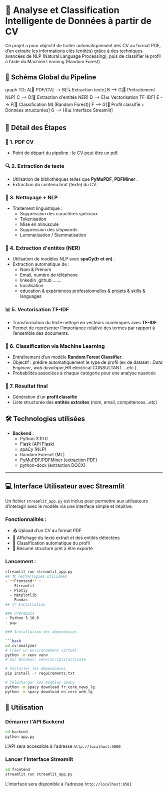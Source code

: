 # 🧠 Analyse et Classification Intelligente de Données à partir de CV

Ce projet a pour objectif de traiter automatiquement des CV au format PDF, d’en extraire les informations clés (entités) grâce à des techniques avancées de NLP (Natural Language Processing), puis de classifier le profil à l’aide du Machine Learning (Random Forest)


## 🔄 Schéma Global du Pipeline

graph TD;
    A[📄 PDF/CV] --> B[🔍 Extraction texte]
    B --> C[🧹 Prétraitement NLP]
    C --> D[🧠 Extraction d'entités NER]
    D --> E[📊 Vectorisation TF-IDF]
    E --> F[🤖 Classification ML(Random Forest)]
    F --> G[📌 Profil classifié + Données structurées]
    G --> H[📊 Interface Streamlit]
    

## 🧩 Détail des Étapes

### 📄 1. PDF CV
- Point de départ du pipeline : le CV peut être un pdf.

### 🔍 2. Extraction de texte
- Utilisation de bibliothèques telles que **PyMuPDF**, **PDFMiner** .
- Extraction du contenu brut (texte) du CV.

### 🧹 3. Nettoyage + NLP
- Traitement linguistique :
  - Suppression des caractères spéciaux
  - Tokenisation
  - Mise en minuscule
  - Suppression des *stopwords*
  - Lemmatisation / Stemmatisation

### 🧠 4. Extraction d'entités (NER)
- Utilisation de modèles NLP avec **spaCy(fr et en)** .
- Extraction automatique de :
  - Nom & Prénom
  - Email, numéro de téléphone
  - linkedin ,github .......
  - localisation
  - education & expériences professionnelles & projets & skills & languages

### 📊 5. Vectorisation TF-IDF
- Transformation du texte nettoyé en vecteurs numériques avec **TF-IDF**.
- Permet de représenter l’importance relative des termes par rapport à l’ensemble des documents.

### 🤖 6. Classification via Machine Learning
- Entraînement d’un modèle **Random Forest Classifier**.
- Objectif : prédire automatiquement le type de profil (ex de dataset :  *Data Engineer*, *web developer*,HR electrical CONSULTANT ...etc.).
- Probabilités associées à chaque catégorie pour une analyse nuancée


### 📌 7. Résultat final
- Génération d’un **profil classifié**
- Liste structurée des **entités extraites** (nom, email, compétences…etc)
## 🛠️ Technologies utilisées

- **Backend** :
  - Python 3.10.0
  - Flask (API Flask)
  - spaCy (NLP)
  - Random Foreset (ML)
  - PyMuPDF/PDFMiner (extraction PDF)
  - python-docx (extraction DOCX)


---

## 💻 Interface Utilisateur avec Streamlit

Un fichier `streamlit_app.py` est inclus pour permettre aux utilisateurs d’interagir avec le modèle via une interface simple et intuitive.

### Fonctionnalités :
- 📤 Upload d’un CV au format PDF
- 🔎 Affichage du texte extrait et des entités détectées
- 🧠 Classification automatique du profil
- 🧾 Résumé structuré prêt à être exporté

### Lancement :
```bash
streamlit run streamlit_app.py
## 🛠️ Technologies utilisées
- **Frontend** :
  - Streamlit
  - Plotly
  - Matplotlib
  - Pandas
## 📦 Installation

### Prérequis
- Python 3.10.0
- pip

### Installation des dépendances

```bash
cd cv-analyzer
# Créer un environnement virtuel
python -m venv venv
# Sur Windows: venv\Scripts\activate

# Installer les dépendances
pip install -r requirements.txt

# Télécharger les modèles spaCy
python -m spacy download fr_core_news_lg
python -m spacy download en_core_web_lg
```

## 🚀 Utilisation

### Démarrer l'API Backend

```bash
cd backend
python app.py
```

L'API sera accessible à l'adresse `http://localhost:5000`

### Lancer l'interface Streamlit

```bash
cd frontend
streamlit run streamlit_app.py
```

L'interface sera disponible à l'adresse `http://localhost:8501`
 

